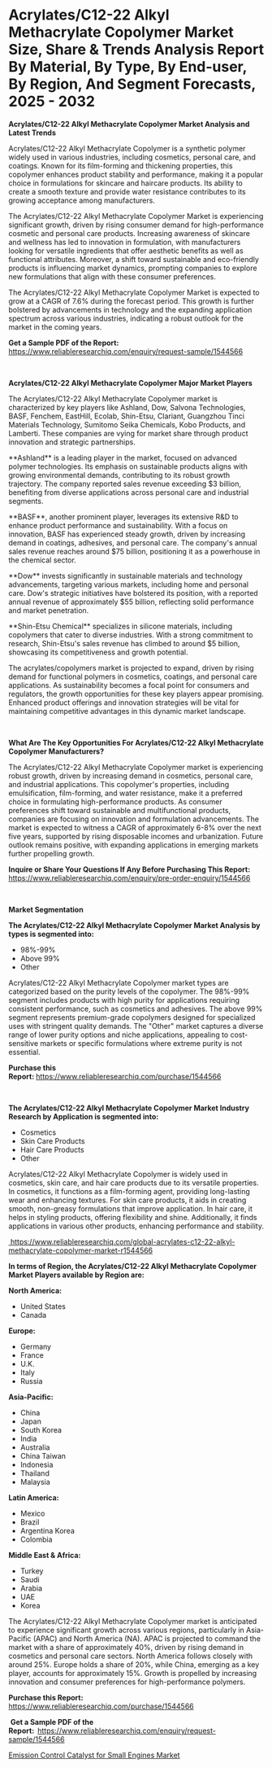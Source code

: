 <p><h1>Acrylates/C12-22 Alkyl Methacrylate Copolymer Market Size, Share & Trends Analysis Report By Material, By Type, By End-user, By Region, And Segment Forecasts, 2025 - 2032</h1></p><p><strong>Acrylates/C12-22 Alkyl Methacrylate Copolymer Market Analysis and Latest Trends</strong></p>
<p><p>Acrylates/C12-22 Alkyl Methacrylate Copolymer is a synthetic polymer widely used in various industries, including cosmetics, personal care, and coatings. Known for its film-forming and thickening properties, this copolymer enhances product stability and performance, making it a popular choice in formulations for skincare and haircare products. Its ability to create a smooth texture and provide water resistance contributes to its growing acceptance among manufacturers.</p><p>The Acrylates/C12-22 Alkyl Methacrylate Copolymer Market is experiencing significant growth, driven by rising consumer demand for high-performance cosmetic and personal care products. Increasing awareness of skincare and wellness has led to innovation in formulation, with manufacturers looking for versatile ingredients that offer aesthetic benefits as well as functional attributes. Moreover, a shift toward sustainable and eco-friendly products is influencing market dynamics, prompting companies to explore new formulations that align with these consumer preferences.</p><p>The Acrylates/C12-22 Alkyl Methacrylate Copolymer Market is expected to grow at a CAGR of 7.6% during the forecast period. This growth is further bolstered by advancements in technology and the expanding application spectrum across various industries, indicating a robust outlook for the market in the coming years.</p></p>
<p><strong>Get a Sample PDF of the Report:&nbsp;</strong> <a href="https://www.reliableresearchiq.com/enquiry/request-sample/1544566?utm_campaign=3318&utm_medium=2&utm_source=Github&utm_content=ia&utm_term=02042025&utm_id=acrylatesc12-22-alkyl-methacrylate-copolymer">https://www.reliableresearchiq.com/enquiry/request-sample/1544566</a></p>
<p>&nbsp;</p>
<p><strong>Acrylates/C12-22 Alkyl Methacrylate Copolymer Major Market Players</strong></p>
<p><p>The Acrylates/C12-22 Alkyl Methacrylate Copolymer market is characterized by key players like Ashland, Dow, Salvona Technologies, BASF, Fenchem, EastHill, Ecolab, Shin-Etsu, Clariant, Guangzhou Tinci Materials Technology, Sumitomo Seika Chemicals, Kobo Products, and Lamberti. These companies are vying for market share through product innovation and strategic partnerships.</p><p>**Ashland** is a leading player in the market, focused on advanced polymer technologies. Its emphasis on sustainable products aligns with growing environmental demands, contributing to its robust growth trajectory. The company reported sales revenue exceeding $3 billion, benefiting from diverse applications across personal care and industrial segments.</p><p>**BASF**, another prominent player, leverages its extensive R&D to enhance product performance and sustainability. With a focus on innovation, BASF has experienced steady growth, driven by increasing demand in coatings, adhesives, and personal care. The company's annual sales revenue reaches around $75 billion, positioning it as a powerhouse in the chemical sector.</p><p>**Dow** invests significantly in sustainable materials and technology advancements, targeting various markets, including home and personal care. Dow's strategic initiatives have bolstered its position, with a reported annual revenue of approximately $55 billion, reflecting solid performance and market penetration.</p><p>**Shin-Etsu Chemical** specializes in silicone materials, including copolymers that cater to diverse industries. With a strong commitment to research, Shin-Etsu's sales revenue has climbed to around $5 billion, showcasing its competitiveness and growth potential.</p><p>The acrylates/copolymers market is projected to expand, driven by rising demand for functional polymers in cosmetics, coatings, and personal care applications. As sustainability becomes a focal point for consumers and regulators, the growth opportunities for these key players appear promising. Enhanced product offerings and innovation strategies will be vital for maintaining competitive advantages in this dynamic market landscape.</p></p>
<p>&nbsp;</p>
<p><strong>What Are The Key Opportunities For Acrylates/C12-22 Alkyl Methacrylate Copolymer Manufacturers?</strong></p>
<p><p>The Acrylates/C12-22 Alkyl Methacrylate Copolymer market is experiencing robust growth, driven by increasing demand in cosmetics, personal care, and industrial applications. This copolymer's properties, including emulsification, film-forming, and water resistance, make it a preferred choice in formulating high-performance products. As consumer preferences shift toward sustainable and multifunctional products, companies are focusing on innovation and formulation advancements. The market is expected to witness a CAGR of approximately 6-8% over the next five years, supported by rising disposable incomes and urbanization. Future outlook remains positive, with expanding applications in emerging markets further propelling growth.</p></p>
<p><strong>Inquire or Share Your Questions If Any Before Purchasing This Report:</strong> <a href="https://www.reliableresearchiq.com/enquiry/pre-order-enquiry/1544566?utm_campaign=3318&utm_medium=2&utm_source=Github&utm_content=ia&utm_term=02042025&utm_id=acrylatesc12-22-alkyl-methacrylate-copolymer">https://www.reliableresearchiq.com/enquiry/pre-order-enquiry/1544566</a></p>
<p>&nbsp;</p>
<p><strong>Market Segmentation</strong></p>
<p><strong>The Acrylates/C12-22 Alkyl Methacrylate Copolymer Market Analysis by types is segmented into:</strong></p>
<p><ul><li>98%-99%</li><li>Above 99%</li><li>Other</li></ul></p>
<p><p>Acrylates/C12-22 Alkyl Methacrylate Copolymer market types are categorized based on the purity levels of the copolymer. The 98%-99% segment includes products with high purity for applications requiring consistent performance, such as cosmetics and adhesives. The above 99% segment represents premium-grade copolymers designed for specialized uses with stringent quality demands. The "Other" market captures a diverse range of lower purity options and niche applications, appealing to cost-sensitive markets or specific formulations where extreme purity is not essential.</p></p>
<p><strong>Purchase this Report:&nbsp;</strong><a href="https://www.reliableresearchiq.com/purchase/1544566?utm_campaign=3318&utm_medium=2&utm_source=Github&utm_content=ia&utm_term=02042025&utm_id=acrylatesc12-22-alkyl-methacrylate-copolymer">https://www.reliableresearchiq.com/purchase/1544566</a></p>
<p>&nbsp;</p>
<p><strong>The Acrylates/C12-22 Alkyl Methacrylate Copolymer Market Industry Research by Application is segmented into:</strong></p>
<p><ul><li>Cosmetics</li><li>Skin Care Products</li><li>Hair Care Products</li><li>Other</li></ul></p>
<p><p>Acrylates/C12-22 Alkyl Methacrylate Copolymer is widely used in cosmetics, skin care, and hair care products due to its versatile properties. In cosmetics, it functions as a film-forming agent, providing long-lasting wear and enhancing textures. For skin care products, it aids in creating smooth, non-greasy formulations that improve application. In hair care, it helps in styling products, offering flexibility and shine. Additionally, it finds applications in various other products, enhancing performance and stability.</p></p>
<p><a href="https://www.reliableresearchiq.com/global-acrylates-c12-22-alkyl-methacrylate-copolymer-market-r1544566?utm_campaign=3318&utm_medium=2&utm_source=Github&utm_content=ia&utm_term=02042025&utm_id=acrylatesc12-22-alkyl-methacrylate-copolymer">&nbsp;https://www.reliableresearchiq.com/global-acrylates-c12-22-alkyl-methacrylate-copolymer-market-r1544566</a></p>
<p><strong>In terms of Region, the Acrylates/C12-22 Alkyl Methacrylate Copolymer Market Players available by Region are:</strong></p>
<p>
    <p> <strong> North America: </strong>
        <ul>
            <li>United States</li>
            <li>Canada</li>
        </ul>
        </p> 
    <p> <strong> Europe: </strong>
        <ul>
            <li>Germany</li>
            <li>France</li>
            <li>U.K.</li>
            <li>Italy</li>
            <li>Russia</li>
        </ul>
        </p> 
    <p> <strong> Asia-Pacific: </strong>
        <ul>
            <li>China</li>
            <li>Japan</li>
            <li>South Korea</li>
            <li>India</li>
            <li>Australia</li>
            <li>China Taiwan</li>
            <li>Indonesia</li>
            <li>Thailand</li>
            <li>Malaysia</li>
        </ul>
        </p> 
    <p> <strong> Latin America: </strong>
        <ul>
            <li>Mexico</li>
            <li>Brazil</li>
            <li>Argentina Korea</li>
            <li>Colombia</li>
        </ul>
        </p> 
    <p> <strong> Middle East & Africa: </strong>
        <ul>
            <li>Turkey</li>
            <li>Saudi</li>
            <li>Arabia</li>
            <li>UAE</li>
            <li>Korea</li>
        </ul>
    </p>
    </p>
<p><p>The Acrylates/C12-22 Alkyl Methacrylate Copolymer market is anticipated to experience significant growth across various regions, particularly in Asia-Pacific (APAC) and North America (NA). APAC is projected to command the market with a share of approximately 40%, driven by rising demand in cosmetics and personal care sectors. North America follows closely with around 25%. Europe holds a share of 20%, while China, emerging as a key player, accounts for approximately 15%. Growth is propelled by increasing innovation and consumer preferences for high-performance polymers.</p></p>
<p><strong>Purchase this Report: </strong><a href="https://www.reliableresearchiq.com/purchase/1544566?utm_campaign=3318&utm_medium=2&utm_source=Github&utm_content=ia&utm_term=02042025&utm_id=acrylatesc12-22-alkyl-methacrylate-copolymer">https://www.reliableresearchiq.com/purchase/1544566</a></p>
<p>&nbsp;<strong>Get a Sample PDF of the Report:&nbsp;&nbsp;</strong><a href="https://www.reliableresearchiq.com/enquiry/request-sample/1544566?utm_campaign=3318&utm_medium=2&utm_source=Github&utm_content=ia&utm_term=02042025&utm_id=acrylatesc12-22-alkyl-methacrylate-copolymer">https://www.reliableresearchiq.com/enquiry/request-sample/1544566</a></p>
<p><strong></strong></p>
<p><p><a href="https://github.com/geyangvayora/Market-Research-Report-List-1/blob/main/emission-control-catalyst-for-small-engines-market.md?utm_campaign=3318&utm_medium=2&utm_source=Github&utm_content=ia&utm_term=02042025&utm_id=acrylatesc12-22-alkyl-methacrylate-copolymer">Emission Control Catalyst for Small Engines Market</a></p></p>